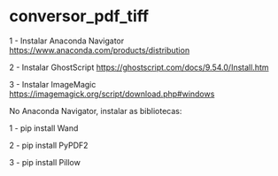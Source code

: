 # conversor_pdf_tiff

1 - Instalar Anaconda Navigator https://www.anaconda.com/products/distribution

2 - Instalar GhostScript https://ghostscript.com/docs/9.54.0/Install.htm

3 - Instalar ImageMagic https://imagemagick.org/script/download.php#windows

No Anaconda Navigator, instalar as bibliotecas:

1 - pip install Wand

2 - pip install PyPDF2

3 - pip install Pillow
